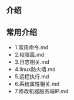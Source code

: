 ## 介绍

## 常用介绍
* 1.常用命令.md
* 2.权限篇.md
* 3.日志相关.md
* 4.linux防火墙.md
* 5.远程执行.md
* 6.系统属性相关.md
* 7.修改机器服务端IP.md

